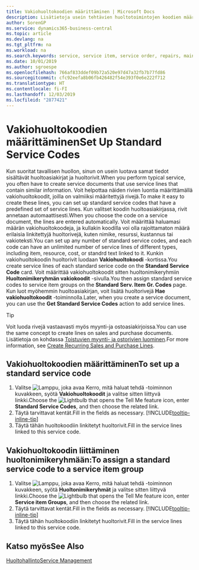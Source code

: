 ```yaml
---
title: Vakiohuoltokoodien määrittäminen | Microsoft Docs
description: Lisätietoja usein tehtävien huoltotoimintojen koodien määrittämisestä.
author: SorenGP
ms.service: dynamics365-business-central
ms.topic: article
ms.devlang: na
ms.tgt_pltfrm: na
ms.workload: na
ms.search.keywords: service, service item, service order, repairs, maintenance
ms.date: 10/01/2019
ms.author: sgroespe
ms.openlocfilehash: 766af833ddef09b72a520e97d47a32fb7b77fd86
ms.sourcegitcommit: cfc92eefa8b06fb426482f54e393f0e6e222f712
ms.translationtype: HT
ms.contentlocale: fi-FI
ms.lasthandoff: 12/03/2019
ms.locfileid: "2877421"
---
```

# <a name="set-up-standard-service-codes"></a><span data-ttu-id="a57d4-103">Vakiohuoltokoodien määrittäminen</span><span class="sxs-lookup"><span data-stu-id="a57d4-103">Set Up Standard Service Codes</span></span>
<span data-ttu-id="a57d4-104">Kun suoritat tavallisen huollon, sinun on usein luotava samat tiedot sisältävät huoltoasiakirjat ja huoltorivit.</span><span class="sxs-lookup"><span data-stu-id="a57d4-104">When you perform typical service, you often have to create service documents that use service lines that contain similar information.</span></span> <span data-ttu-id="a57d4-105">Voit helpottaa näiden rivien luontia määrittämällä vakiohuoltokoodit, joilla on valmiiksi määritettyjä rivejä.</span><span class="sxs-lookup"><span data-stu-id="a57d4-105">To make it easy to create these lines, you can set up standard service codes that have a predefined set of service lines.</span></span> <span data-ttu-id="a57d4-106">Kun valitset koodin huoltoasiakirjassa, rivit annetaan automaattisesti.</span><span class="sxs-lookup"><span data-stu-id="a57d4-106">When you choose the code on a service document, the lines are entered automatically.</span></span> <span data-ttu-id="a57d4-107">Voit määrittää haluamasi määrän vakiohuoltokoodeja, ja kullakin koodilla voi olla rajoittamaton määrä erilaisia linkitettyjä huoltorivejä, kuten nimike, resurssi, kustannus tai vakioteksti.</span><span class="sxs-lookup"><span data-stu-id="a57d4-107">You can set up any number of standard service codes, and each code can have an unlimited number of service lines of different types, including item, resource, cost, or standrd text linked to it.</span></span> <span data-ttu-id="a57d4-108">Kunkin vakiohuoltokoodin huoltorivit luodaan **Vakiohuoltokoodi** -kortissa.</span><span class="sxs-lookup"><span data-stu-id="a57d4-108">You create service lines of each standard serice code on the **Standard Service Code** card.</span></span> <span data-ttu-id="a57d4-109">Voit määrittää vakiohuoltokoodit sitten huoltonimikeryhmiin **Huoltonimikeryhmän vakiokoodit** -sivulla.</span><span class="sxs-lookup"><span data-stu-id="a57d4-109">You then assign standard service codes to service item groups on the **Standard Serv. Item Gr. Codes** page.</span></span> <span data-ttu-id="a57d4-110">Kun luot myöhemmin huoltoasiakirjan, voit lisätä huoltorivejä **Hae vakiohuoltokoodit** -toiminnolla.</span><span class="sxs-lookup"><span data-stu-id="a57d4-110">Later, when you create a service document, you can use the **Get Standard Service Codes** action to add service lines.</span></span>  
  
> [!Tip]
>  <span data-ttu-id="a57d4-111">Voit luoda rivejä vastaavasti myös myynti-ja ostoasiakirjoissa.</span><span class="sxs-lookup"><span data-stu-id="a57d4-111">You can use the same concept to create lines on sales and purchase documents.</span></span> <span data-ttu-id="a57d4-112">Lisätietoja on kohdassa [Toistuvien myynti- ja ostorivien luominen](sales-how-work-standard-lines.md).</span><span class="sxs-lookup"><span data-stu-id="a57d4-112">For more information, see [Create Recurring Sales and Purchase Lines](sales-how-work-standard-lines.md).</span></span>    
  
## <a name="to-set-up-a-standard-service-code"></a><span data-ttu-id="a57d4-113">Vakiohuoltokoodien määrittäminen</span><span class="sxs-lookup"><span data-stu-id="a57d4-113">To set up a standard service code</span></span>    
1. <span data-ttu-id="a57d4-114">Valitse ![Lamppu, joka avaa Kerro, mitä haluat tehdä -toiminnon](media/ui-search/search_small.png "Kerro, mitä haluat tehdä") kuvakkeen, syötä **Vakiohuoltokoodit** ja valitse sitten liittyvä linkki.</span><span class="sxs-lookup"><span data-stu-id="a57d4-114">Choose the ![Lightbulb that opens the Tell Me feature](media/ui-search/search_small.png "Tell me what you want to do") icon, enter **Standard Service Codes**, and then choose the related link.</span></span>  
2. <span data-ttu-id="a57d4-115">Täytä tarvittavat kentät.</span><span class="sxs-lookup"><span data-stu-id="a57d4-115">Fill in the fields as necessary.</span></span> [!INCLUDE[tooltip-inline-tip](includes/tooltip-inline-tip_md.md)]  
4. <span data-ttu-id="a57d4-116">Täytä tähän huoltokoodiin linkitetyt huoltorivit.</span><span class="sxs-lookup"><span data-stu-id="a57d4-116">Fill in the service lines linked to this service code.</span></span>  

## <a name="to-assign-a-standard-service-code-to-a-service-item-group"></a><span data-ttu-id="a57d4-117">Vakiohuoltokoodin liittäminen huoltonimikeryhmään:</span><span class="sxs-lookup"><span data-stu-id="a57d4-117">To assign a standard service code to a service item group</span></span>
1. <span data-ttu-id="a57d4-118">Valitse ![Lamppu, joka avaa Kerro, mitä haluat tehdä -toiminnon](media/ui-search/search_small.png "Kerro, mitä haluat tehdä") kuvakkeen, syötä **Huoltonimikeryhmät** ja valitse sitten liittyvä linkki.</span><span class="sxs-lookup"><span data-stu-id="a57d4-118">Choose the ![Lightbulb that opens the Tell Me feature](media/ui-search/search_small.png "Tell me what you want to do") icon, enter **Service item Groups**, and then choose the related link.</span></span>  
2. <span data-ttu-id="a57d4-119">Täytä tarvittavat kentät.</span><span class="sxs-lookup"><span data-stu-id="a57d4-119">Fill in the fields as necessary.</span></span> [!INCLUDE[tooltip-inline-tip](includes/tooltip-inline-tip_md.md)]
3. <span data-ttu-id="a57d4-120">Täytä tähän huoltokoodiin linkitetyt huoltorivit.</span><span class="sxs-lookup"><span data-stu-id="a57d4-120">Fill in the service lines linked to this service code.</span></span>  

## <a name="see-also"></a><span data-ttu-id="a57d4-121">Katso myös</span><span class="sxs-lookup"><span data-stu-id="a57d4-121">See Also</span></span>
[<span data-ttu-id="a57d4-122">Huoltohallinto</span><span class="sxs-lookup"><span data-stu-id="a57d4-122">Service Management</span></span>](service-service.md)